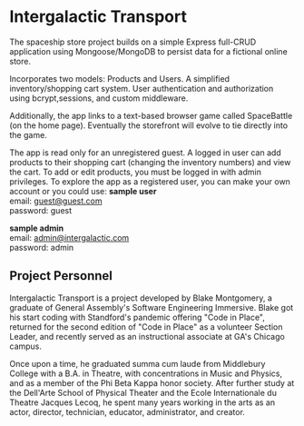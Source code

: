 # Intergalactic Transport
The spaceship store project builds on a simple Express full-CRUD application using Mongoose/MongoDB to persist data for a fictional online store.

Incorporates two models: Products and Users. A simplified inventory/shopping cart system. User authentication and authorization using bcrypt,sessions, and custom middleware.

Additionally, the app links to a text-based browser game called SpaceBattle (on the home page). Eventually the storefront will evolve to tie directly into the game.

The app is read only for an unregistered guest. A logged in user can add products to their shopping cart (changing the inventory numbers) and view the cart. To add or edit products, you must be logged in with admin privileges. To explore the app as a registered user, you can make your own account or you could use:
__sample user__<br/>
email: guest@guest.com<br/>
password: guest

__sample admin__<br/>
email: admin@intergalactic.com<br/>
password: admin

## Project Personnel
<p>Intergalactic Transport is a project developed by Blake Montgomery, a graduate of General Assembly's Software Engineering Immersive. Blake got his start coding with Standford's pandemic offering "Code in Place", returned for the second edition of "Code in Place" as a volunteer Section Leader, and recently served as an instructional associate at GA's Chicago campus.</p>

<p>Once upon a time, he graduated summa cum laude from Middlebury College with a B.A. in Theatre, with concentrations in Music and Physics, and as a member of the Phi Beta Kappa honor society. After further study at the Dell'Arte School of Physical Theater and the Ecole Internationale du Theatre Jacques Lecoq, he spent many years working in the arts as an actor, director, technician, educator, administrator, and creator.</p>